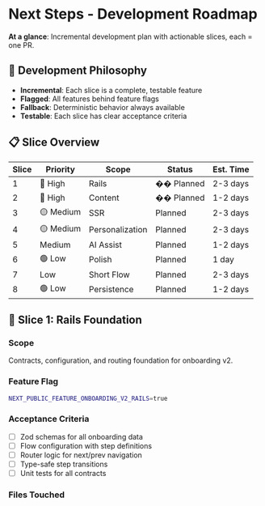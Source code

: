 # Next Steps - Development Roadmap

**At a glance**: Incremental development plan with actionable slices, each = one PR.

## 🎯 Development Philosophy

- **Incremental**: Each slice is a complete, testable feature
- **Flagged**: All features behind feature flags
- **Fallback**: Deterministic behavior always available
- **Testable**: Each slice has clear acceptance criteria

## 📋 Slice Overview

| Slice | Priority | Scope | Status | Est. Time |
|-------|----------|-------|---------|-----------|
| 1 | 🔴 High | Rails | �� Planned | 2-3 days |
| 2 | 🔴 High | Content | �� Planned | 1-2 days |
| 3 | 🟡 Medium | SSR |  Planned | 2-3 days |
| 4 | 🟡 Medium | Personalization |  Planned | 2-3 days |
| 5 |  Medium | AI Assist |  Planned | 1-2 days |
| 6 | 🟢 Low | Polish |  Planned | 1 day |
| 7 |  Low | Short Flow |  Planned | 2-3 days |
| 8 | 🟢 Low | Persistence |  Planned | 1-2 days |

## 🚂 Slice 1: Rails Foundation

### Scope
Contracts, configuration, and routing foundation for onboarding v2.

### Feature Flag
```bash
NEXT_PUBLIC_FEATURE_ONBOARDING_V2_RAILS=true
```

### Acceptance Criteria
- [ ] Zod schemas for all onboarding data
- [ ] Flow configuration with step definitions
- [ ] Router logic for next/prev navigation
- [ ] Type-safe step transitions
- [ ] Unit tests for all contracts

### Files Touched



